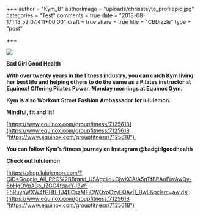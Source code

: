 +++
author = "Kym_B"
authorImage = "uploads/chrisstayte_profilepic.jpg"
categories = "Test"
comments = true
date = "2018-08-17T13:52:07.411+00:00"
draft = true
share = true
title = "CBDizzle"
type = "post"

+++

![](/uploads/badgirlgoodhealth.PNG)

**Bad Girl Good Health** 

**With over twenty years in the fitness industry, you can catch Kym living her best life and helping others to do the same as a Pilates instructor at Equinox! Offering Pilates Power, Monday mornings at Equinox Gym.** 

**Kym is also Workout Street Fashion Ambassador for lululemon.**  

**Mindful, fit and lit!** 

[https://www.equinox.com/groupfitness/7125618](https://www.equinox.com/groupfitness/7125618 "https://www.equinox.com/groupfitness/7125618") 

**You can follow Kym’s fitness journey on Instagram @badgirlgoodhealth** 

**Check out lululemon** 

[https://shop.lululemon.com/?CID=Google_All_PPC%2BBrand_US&gclid=CjwKCAiA5qTfBRAoEiwAwQy-6bHgOVpA3o_IZGC4fqaeYJ3W-F5RuyhWXW4fGHfETJ4BCszMFiCWQxoCzyEQAvD_BwE&gclsrc=aw.ds](https://www.equinox.com/groupfitness/7125618 "https://www.equinox.com/groupfitness/7125618")